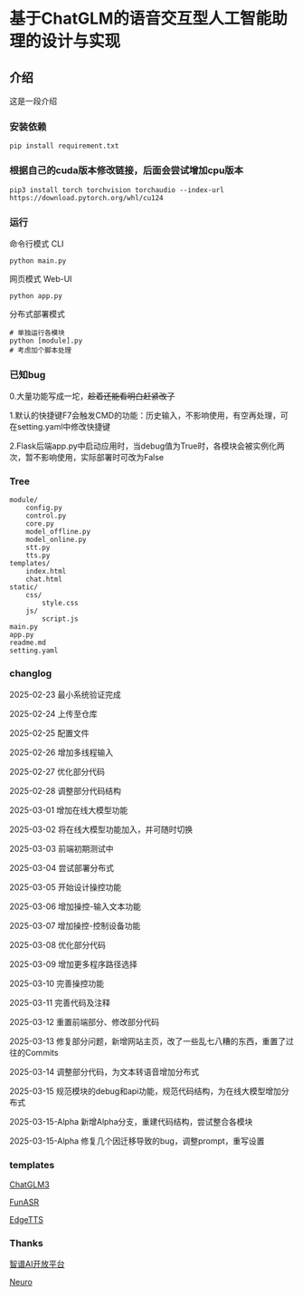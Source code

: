 # 基于ChatGLM的语音交互型人工智能助理的设计与实现

## 介绍

这是一段介绍

### 安装依赖

    pip install requirement.txt

### 根据自己的cuda版本修改链接，后面会尝试增加cpu版本

    pip3 install torch torchvision torchaudio --index-url https://download.pytorch.org/whl/cu124

### 运行

命令行模式 CLI

    python main.py

网页模式 Web-UI

    python app.py

分布式部署模式

    # 单独运行各模块
    python [module].py
    # 考虑加个脚本处理

### 已知bug

0.大量功能写成一坨，~~趁着还能看明白赶紧改了~~

1.默认的快捷键F7会触发CMD的功能：历史输入，不影响使用，有空再处理，可在setting.yaml中修改快捷键

2.Flask后端app.py中启动应用时，当debug值为True时，各模块会被实例化两次，暂不影响使用，实际部署时可改为False

### Tree
    module/
        config.py
        control.py
        core.py
        model_offline.py
        model_online.py
        stt.py
        tts.py
    templates/
        index.html
        chat.html
    static/
        css/
            style.css
        js/
            script.js
    main.py
    app.py
    readme.md
    setting.yaml

### changlog

2025-02-23 最小系统验证完成

2025-02-24 上传至仓库

2025-02-25 配置文件

2025-02-26 增加多线程输入

2025-02-27 优化部分代码

2025-02-28 调整部分代码结构

2025-03-01 增加在线大模型功能

2025-03-02 将在线大模型功能加入，并可随时切换

2025-03-03 前端初期测试中

2025-03-04 尝试部署分布式

2025-03-05 开始设计操控功能

2025-03-06 增加操控-输入文本功能

2025-03-07 增加操控-控制设备功能

2025-03-08 优化部分代码

2025-03-09 增加更多程序路径选择

2025-03-10 完善操控功能

2025-03-11 完善代码及注释

2025-03-12 重置前端部分、修改部分代码

2025-03-13 修复部分问题，新增网站主页，改了一些乱七八糟的东西，重置了过往的Commits

2025-03-14 调整部分代码，为文本转语音增加分布式

2025-03-15 规范模块的debug和api功能，规范代码结构，为在线大模型增加分布式

2025-03-15-Alpha 新增Alpha分支，重建代码结构，尝试整合各模块

2025-03-15-Alpha 修复几个因迁移导致的bug，调整prompt，重写设置

### templates

[ChatGLM3](https://github.com/THUDM/ChatGLM3)

[FunASR](https://github.com/modelscope/FunASR)

[EdgeTTS](https://github.com/rany2/edge-tts)

### Thanks

[智谱AI开放平台](https://bigmodel.cn/)

[Neuro](https://github.com/kimjammer/Neuro)